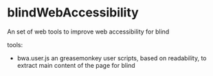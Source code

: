 # blindWebAccessibility
An set of web tools to improve web accessibility for blind

tools:

* bwa.user.js an greasemonkey user scripts, based on readability, to extract main content of the page for blind
